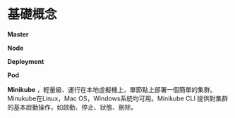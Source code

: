 # 基礎概念

**Master**

**Node**

**Deployment** 

**Pod**

**Minikube** ，輕量級、運行在本地虛擬機上，單節點上部署一個簡單的集群。Minukube在Linux，Mac OS，Windows系統均可用。Minikube CLI 提供對集群的基本啟動操作，如啟動、停止、狀態、刪除。

